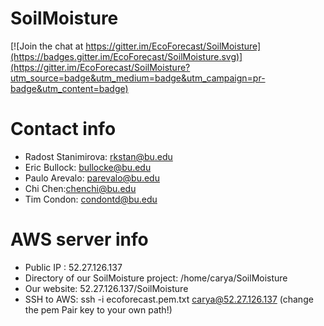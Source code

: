SoilMoisture
=============

[![Join the chat at https://gitter.im/EcoForecast/SoilMoisture](https://badges.gitter.im/EcoForecast/SoilMoisture.svg)](https://gitter.im/EcoForecast/SoilMoisture?utm_source=badge&utm_medium=badge&utm_campaign=pr-badge&utm_content=badge)

# Contact info
- Radost Stanimirova: rkstan@bu.edu
- Eric Bullock: bullocke@bu.edu
- Paulo Arevalo: parevalo@bu.edu 
- Chi Chen:chenchi@bu.edu
- Tim Condon: condontd@bu.edu

# AWS server info 
- Public IP : 52.27.126.137
- Directory of our SoilMoisture project: /home/carya/SoilMoisture
- Our website: 52.27.126.137/SoilMoisture
- SSH to AWS: ssh -i ecoforecast.pem.txt carya@52.27.126.137  (change the pem Pair key to your own path!)

